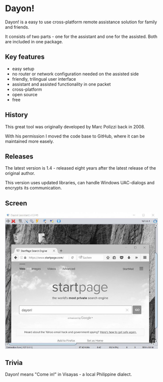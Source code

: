 # Dayon!
Dayon! is a easy to use cross-platform remote assistance solution for family and friends.

It consists of two parts - one for the assistant and one for the assisted. Both are included in one package.

## Key features

- easy setup
- no router or network configuration needed on the assisted side
- friendly, trilingual user interface
- assistant and assisted functionality in one packet
- cross-platform
- open source
- free

## History

This great tool was originally developed by Marc Polizzi back in 2008.

With his permission I moved the code base to GitHub, where it can be maintained more easely.

## Releases

The latest version is 1.4 - released eight years after the latest release of the original author.

This version uses updated libraries, can handle Windows UAC-dialogs and encrypts its communication.

## Screen

![Assistant connected](/resources/doc/html/assistant_connected.jpg?raw=true "Assistant connected")

## Trivia

Dayon! means "Come in!" in Visayas - a local Philippine dialect. 

